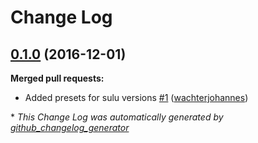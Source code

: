 # Change Log

## [0.1.0](https://github.com/nanbando/sulu/tree/0.1.0) (2016-12-01)
**Merged pull requests:**

- Added presets for sulu versions [\#1](https://github.com/nanbando/sulu/pull/1) ([wachterjohannes](https://github.com/wachterjohannes))



\* *This Change Log was automatically generated by [github_changelog_generator](https://github.com/skywinder/Github-Changelog-Generator)*